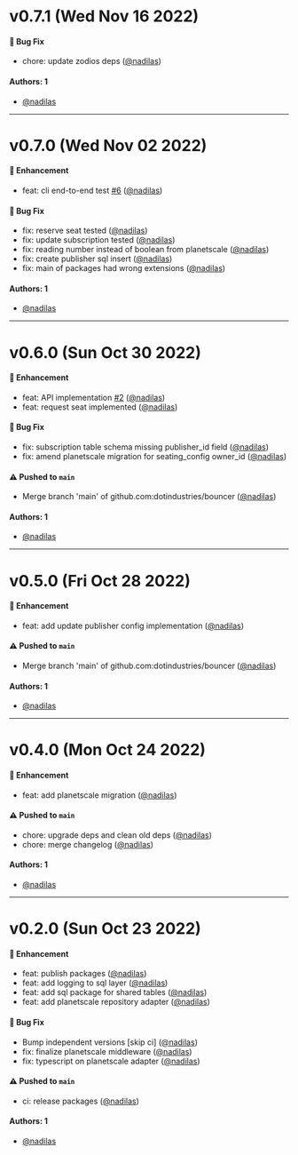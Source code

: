 # v0.7.1 (Wed Nov 16 2022)

#### 🐛 Bug Fix

- chore: update zodios deps ([@nadilas](https://github.com/nadilas))

#### Authors: 1

- [@nadilas](https://github.com/nadilas)

---

# v0.7.0 (Wed Nov 02 2022)

#### 🚀 Enhancement

- feat: cli end-to-end test [#6](https://github.com/dotindustries/bouncer/pull/6) ([@nadilas](https://github.com/nadilas))

#### 🐛 Bug Fix

- fix: reserve seat tested ([@nadilas](https://github.com/nadilas))
- fix: update subscription tested ([@nadilas](https://github.com/nadilas))
- fix: reading number instead of boolean from planetscale ([@nadilas](https://github.com/nadilas))
- fix: create publisher sql insert ([@nadilas](https://github.com/nadilas))
- fix: main of packages had wrong extensions ([@nadilas](https://github.com/nadilas))

#### Authors: 1

- [@nadilas](https://github.com/nadilas)

---

# v0.6.0 (Sun Oct 30 2022)

#### 🚀 Enhancement

- feat: API implementation [#2](https://github.com/dotindustries/bouncer/pull/2) ([@nadilas](https://github.com/nadilas))
- feat: request seat implemented ([@nadilas](https://github.com/nadilas))

#### 🐛 Bug Fix

- fix: subscription table schema missing publisher_id field ([@nadilas](https://github.com/nadilas))
- fix: amend planetscale migration for seating_config owner_id ([@nadilas](https://github.com/nadilas))

#### ⚠️ Pushed to `main`

- Merge branch 'main' of github.com:dotindustries/bouncer ([@nadilas](https://github.com/nadilas))

#### Authors: 1

- [@nadilas](https://github.com/nadilas)

---

# v0.5.0 (Fri Oct 28 2022)

#### 🚀 Enhancement

- feat: add update publisher config implementation ([@nadilas](https://github.com/nadilas))

#### ⚠️ Pushed to `main`

- Merge branch 'main' of github.com:dotindustries/bouncer ([@nadilas](https://github.com/nadilas))

#### Authors: 1

- [@nadilas](https://github.com/nadilas)

---

# v0.4.0 (Mon Oct 24 2022)

#### 🚀 Enhancement

- feat: add planetscale migration ([@nadilas](https://github.com/nadilas))

#### ⚠️ Pushed to `main`

- chore: upgrade deps and clean old deps ([@nadilas](https://github.com/nadilas))
- chore: merge changelog ([@nadilas](https://github.com/nadilas))

#### Authors: 1

- [@nadilas](https://github.com/nadilas)

---

# v0.2.0 (Sun Oct 23 2022)

#### 🚀 Enhancement

- feat: publish packages ([@nadilas](https://github.com/nadilas))
- feat: add logging to sql layer ([@nadilas](https://github.com/nadilas))
- feat: add sql package for shared tables ([@nadilas](https://github.com/nadilas))
- feat: add planetscale repository adapter ([@nadilas](https://github.com/nadilas))

#### 🐛 Bug Fix

- Bump independent versions \[skip ci\] ([@nadilas](https://github.com/nadilas))
- fix: finalize planetscale middleware ([@nadilas](https://github.com/nadilas))
- fix: typescript on planetscale adapter ([@nadilas](https://github.com/nadilas))

#### ⚠️ Pushed to `main`

- ci: release packages ([@nadilas](https://github.com/nadilas))

#### Authors: 1

- [@nadilas](https://github.com/nadilas)
